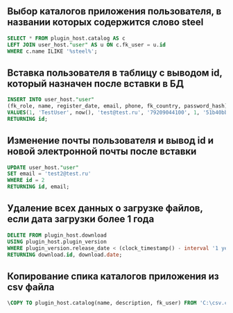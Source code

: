 ﻿## Выбор каталогов приложения пользователя, в названии которых содержится слово steel
``` sql
SELECT * FROM plugin_host.catalog AS c
LEFT JOIN user_host."user" AS u ON c.fk_user = u.id
WHERE c.name ILIKE '%steel%';
```

## Вставка пользователя в таблицу с выводом id, который назначен после вставки в БД
``` sql
INSERT INTO user_host."user"
(fk_role, name, register_date, email, phone, fk_country, password_hash)
VALUES(1, 'TestUser', now(), 'test@test.ru', '79209044100', 1, '51b40bbbfb88261ed6b616025a7c15a61f282d58614e6a216156b770250fee51206924989671299d8a0cadd476a1e8e465066ff2451a589360e940a3709cf40e')
RETURNING id;
```

## Изменение почты пользователя и вывод id и новой электронной почты после вставки
``` sql
UPDATE user_host."user"
SET email = 'test2@test.ru'
WHERE id = 2
RETURNING id, email;
```

## Удаление всех данных о загрузке файлов, если дата загрузки более 1 года
``` sql
DELETE FROM plugin_host.download
USING plugin_host.plugin_version
WHERE plugin_version.release_date < (clock_timestamp() - interval '1 year')
RETURNING download.id, download.date;
```

## Копирование спика каталогов приложения из csv файла
``` sql
\COPY TO plugin_host.catalog(name, description, fk_user) FROM 'C:\csv.csv' DELIMITER ';' CSV HEADER;
```